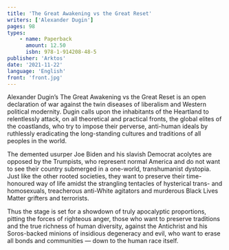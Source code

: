 ```yaml
---
title: 'The Great Awakening vs the Great Reset'
writers: ['Alexander Dugin']
pages: 98
types:
    - name: Paperback
      amount: 12.50
      isbn: 978-1-914208-48-5
publisher: 'Arktos'
date: '2021-11-22'
language: 'English'
front: 'front.jpg'
---
```


Alexander Dugin’s The Great Awakening vs the Great Reset is an open declaration of war against the twin diseases of liberalism and Western political modernity. Dugin calls upon the inhabitants of the Heartland to relentlessly attack, on all theoretical and practical fronts, the global elites of the coastlands, who try to impose their perverse, anti-human ideals by ruthlessly eradicating the long-standing cultures and traditions of all peoples in the world.

The demented usurper Joe Biden and his slavish Democrat acolytes are opposed by the Trumpists, who represent normal America and do not want to see their country submerged in a one-world, transhumanist dystopia. Just like the other rooted societies, they want to preserve their time-honoured way of life amidst the strangling tentacles of hysterical trans- and homosexuals, treacherous anti-White agitators and murderous Black Lives Matter grifters and terrorists.

Thus the stage is set for a showdown of truly apocalyptic proportions, pitting the forces of righteous anger, those who want to preserve traditions and the true richness of human diversity, against the Antichrist and his Soros-backed minions of insidious degeneracy and evil, who want to erase all bonds and communities — down to the human race itself.
